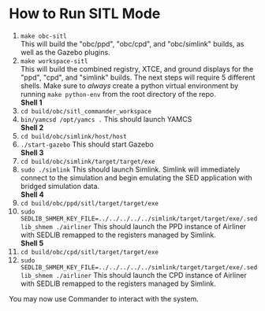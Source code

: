 # How to Run SITL Mode
1. ```make obc-sitl```  
 This will build the "obc/ppd", "obc/cpd", and "obc/simlink" builds, as well as the Gazebo plugins.
2. ```make workspace-sitl```  
 This will build the combined registry, XTCE, and ground displays for the "ppd", "cpd", and "simlink" builds.
 The next steps will require 5 different shells. Make sure to *always* create a python virtual environment by running ```make python-env``` from the root directory of the repo.  
 **Shell 1**
3. ```cd build/obc/sitl_commander_workspace```
4. ```bin/yamcsd /opt/yamcs .```
 This should launch YAMCS  
 **Shell 2**
5. ```cd build/obc/simlink/host/host```
6. ```./start-gazebo```
 This should start Gazebo  
 **Shell 3**
7. ```cd build/obc/simlink/target/target/exe```
8. ```sudo ./simlink```
 This should launch Simlink.  Simlink will immediately connect to the simulation and begin emulating the SED application with bridged simulation data.  
 **Shell 4**
9. ```cd build/obc/ppd/sitl/target/target/exe```
10. ```sudo SEDLIB_SHMEM_KEY_FILE=../../../../../simlink/target/target/exe/.sedlib_shmem ./airliner```
 This should launch the PPD instance of Airliner with SEDLIB remapped to the registers managed by Simlink.  
 **Shell 5**
11. ```cd build/obc/cpd/sitl/target/target/exe```
12. ```sudo SEDLIB_SHMEM_KEY_FILE=../../../../../simlink/target/target/exe/.sedlib_shmem ./airliner```
 This should launch the CPD instance of Airliner with SEDLIB remapped to the registers managed by Simlink.  

You may now use Commander to interact with the system.
